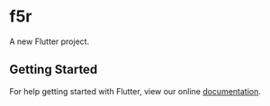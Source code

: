 # f5r

A new Flutter project.

## Getting Started

For help getting started with Flutter, view our online
[documentation](https://flutter.io/).
